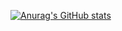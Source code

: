 [![Anurag's GitHub stats](https://github-readme-stats.vercel.app/api?username=CamJamasaurus&count_private=true&theme=solarized-dark)](https://github.com/anuraghazra/github-readme-stats)
